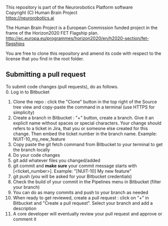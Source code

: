 This repository is part of the Neurorobotics Platform software  
Copyright (C) Human Brain Project  
https://neurorobotics.ai

The Human Brain Project is a European Commission funded project
in the frame of the Horizon2020 FET Flagship plan.  
http://ec.europa.eu/programmes/horizon2020/en/h2020-section/fet-flagships

You are free to clone this repository and amend its code with respect to
the license that you find in the root folder.

## Submitting a pull request

To submit code changes (pull requests), do as follows.  
0. Log in to Bitbucket  
1. Clone the repo : click the "Clone" button in the top right of the Source tree view and
   copy-paste the command in a terminal (use HTTPS for simplicity)  
2. Create a branch in Bitbucket : "+" button, create a branch. Give it an explicit name
   without spaces or special characters. Your change should refers to a ticket in Jira, that
   you or someone else created for this change. Then embed the ticket number in the branch
   name. Example: NUIT-10_my_new_feature  
3. Copy paste the git fetch command from Bitbucket to your terminal to get the branch
   locally  
4. Do your code changes  
5. git add whatever files you changed/added  
6. git commit and **make sure** your commit message starts with [<ticket_number>].
   Example: "[NUIT-10] My new feature"  
7. git push (you will be asked for your Bitbucket credentials)  
6. Check the build of your commit in the Pipelines menu in Bitbucket (filter your branch)  
7. You can do as many commits and push to your branch as needed  
8. When ready to get reviewed, create a pull request : click on "+" in Bitbucket and
   "Create a pull request". Select your branch and add a description  
9. A core developer will eventually review your pull request and approve or comment it  
